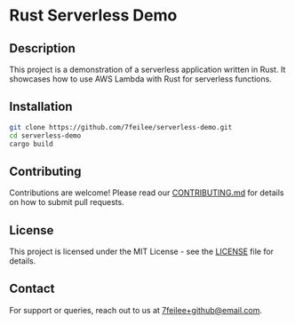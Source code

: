 # Rust Serverless Demo

## Description
This project is a demonstration of a serverless application written in Rust. It showcases how to use AWS Lambda with Rust for serverless functions.

## Installation
```bash
git clone https://github.com/7feilee/serverless-demo.git
cd serverless-demo
cargo build
```

## Contributing
Contributions are welcome! Please read our [CONTRIBUTING.md](https://github.com/7feilee/serverless-demo/blob/master/CONTRIBUTING.md) for details on how to submit pull requests.

## License
This project is licensed under the MIT License - see the [LICENSE](https://github.com/7feilee/serverless-demo/blob/master/LICENSE) file for details.

## Contact
For support or queries, reach out to us at [7feilee+github@email.com](mailto:7feilee+github@email.com).
```